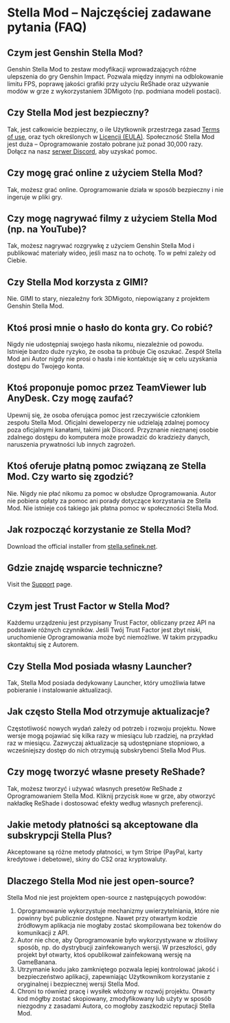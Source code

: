 [//]: # (Title: Stella Mod FAQ – Najczęściej zadawane pytania dotyczące Genshin Stella Mod)
[//]: # (Description: Poznaj odpowiedzi na najczęściej zadawane pytania o Genshin Stella Mod. Dowiedz się o bezpieczeństwie, funkcjach takich jak odblokowanie FPS, ReShade i sposobach rozpoczęcia korzystania z Oprogramowania.)
[//]: # (Tags: Genshin Impact, Stella Mod, Odblokowanie FPS, ReShade, 3DMigoto, Bezpieczeństwo, Wsparcie techniczne, Launcher, FAQ)
[//]: # (Canonical: /genshin-stella-mod/docs?page=faq)
[//]: # (Contributors: Sefinek)

# Stella Mod – Najczęściej zadawane pytania (FAQ)

## Czym jest Genshin Stella Mod? <!-- {#what-is-genshin-gsm} -->
Genshin Stella Mod to zestaw modyfikacji wprowadzających różne ulepszenia do gry Genshin Impact.
Pozwala między innymi na odblokowanie limitu FPS, poprawę jakości grafiki przy użyciu ReShade oraz używanie modów w grze z wykorzystaniem 3DMigoto (np. podmiana modeli postaci).

## Czy Stella Mod jest bezpieczny? <!-- {#is-stella-mod-safe} -->
Tak, jest całkowicie bezpieczny, o ile Użytkownik przestrzega zasad <a href="https://sefinek.net/genshin-stella-mod/docs?page=terms-of-use">Terms of use</a>, oraz tych określonych w <a href="/genshin-stella-mod/docs?page=license_stella">Licencji (EULA)</a>.
Społeczność Stella Mod jest duża – Oprogramowanie zostało pobrane już ponad 30,000 razy. Dołącz na nasz <a href="https://sefinek.net/genshin-stella-mod/docs?page=support">serwer Discord</a>, aby uzyskać pomoc.

## Czy mogę grać online z użyciem Stella Mod? <!-- {#can-i-play-online} -->
Tak, możesz grać online. Oprogramowanie działa w sposób bezpieczny i nie ingeruje w pliki gry.

## Czy mogę nagrywać filmy z użyciem Stella Mod (np. na YouTube)? <!-- {#can-i-record-videos} -->
Tak, możesz nagrywać rozgrywkę z użyciem Genshin Stella Mod i publikować materiały wideo, jeśli masz na to ochotę. To w pełni zależy od Ciebie.

## Czy Stella Mod korzysta z GIMI? <!-- {#gimi} -->
Nie. GIMI to stary, niezależny fork 3DMigoto, niepowiązany z projektem Genshin Stella Mod.

## Ktoś prosi mnie o hasło do konta gry. Co robić? <!-- {#password-security} -->
Nigdy nie udostępniaj swojego hasła nikomu, niezależnie od powodu. Istnieje bardzo duże ryzyko, że osoba ta próbuje Cię oszukać.
Zespół Stella Mod ani Autor nigdy nie prosi o hasła i nie kontaktuje się w celu uzyskania dostępu do Twojego konta.

## Ktoś proponuje pomoc przez TeamViewer lub AnyDesk. Czy mogę zaufać? <!-- {#remote-assistance} -->
Upewnij się, że osoba oferująca pomoc jest rzeczywiście członkiem zespołu Stella Mod.
Oficjalni deweloperzy nie udzielają zdalnej pomocy poza oficjalnymi kanałami, takimi jak Discord.
Przyznanie nieznanej osobie zdalnego dostępu do komputera może prowadzić do kradzieży danych, naruszenia prywatności lub innych zagrożeń.

## Ktoś oferuje płatną pomoc związaną ze Stella Mod. Czy warto się zgodzić? <!-- {#paid-help-warning} -->
Nie. Nigdy nie płać nikomu za pomoc w obsłudze Oprogramowania. Autor nie pobiera opłaty za pomoc ani porady dotyczące korzystania ze Stella Mod.
Nie istnieje coś takiego jak płatna pomoc w społeczności Stella Mod.

## Jak rozpocząć korzystanie ze Stella Mod? <!-- {#getting-started} -->
Download the official installer from [stella.sefinek.net](https://stella.sefinek.net).

## Gdzie znajdę wsparcie techniczne? <!-- {#technical-support} -->
Visit the [Support](https://sefinek.net/genshin-stella-mod/docs?page=support) page.

## Czym jest Trust Factor w Stella Mod? <!-- {#trust-factor} -->
Każdemu urządzeniu jest przypisany Trust Factor, obliczany przez API na podstawie różnych czynników.
Jeśli Twój Trust Factor jest zbyt niski, uruchomienie Oprogramowania może być niemożliwe.
W takim przypadku skontaktuj się z Autorem.

## Czy Stella Mod posiada własny Launcher? <!-- {#stella-mod-launcher} -->
Tak, Stella Mod posiada dedykowany Launcher, który umożliwia łatwe pobieranie i instalowanie aktualizacji.

## Jak często Stella Mod otrzymuje aktualizacje? <!-- {#update-frequency} -->
Częstotliwość nowych wydań zależy od potrzeb i rozwoju projektu.
Nowe wersje mogą pojawiać się kilka razy w miesiącu lub rzadziej, na przykład raz w miesiącu.
Zazwyczaj aktualizacje są udostępniane stopniowo, a wcześniejszy dostęp do nich otrzymują subskrybenci Stella Mod Plus.

## Czy mogę tworzyć własne presety ReShade? <!-- {#reshade-presets} -->
Tak, możesz tworzyć i używać własnych presetów ReShade z Oprogramowaniem Stella Mod. Kliknij przycisk `Home` w grze, aby otworzyć nakładkę ReShade i dostosować efekty według własnych preferencji.

## Jakie metody płatności są akceptowane dla subskrypcji Stella Plus? <!-- {#payment-methods} -->
Akceptowane są różne metody płatności, w tym Stripe (PayPal, karty kredytowe i debetowe), skiny do CS2 oraz kryptowaluty.

## Dlaczego Stella Mod nie jest open-source? <!-- {#not-open-source} -->
Stella Mod nie jest projektem open-source z następujących powodów:
1. Oprogramowanie wykorzystuje mechanizmy uwierzytelniania, które nie powinny być publicznie dostępne. Nawet przy otwartym kodzie źródłowym aplikacja nie mogłaby zostać skompilowana bez tokenów do komunikacji z API.
2. Autor nie chce, aby Oprogramowanie było wykorzystywane w złośliwy sposób, np. do dystrybucji zainfekowanych wersji. W przeszłości, gdy projekt był otwarty, ktoś opublikował zainfekowaną wersję na GameBanana.
3. Utrzymanie kodu jako zamkniętego pozwala lepiej kontrolować jakość i bezpieczeństwo aplikacji, zapewniając Użytkownikom korzystanie z oryginalnej i bezpiecznej wersji Stella Mod.
4. Chroni to również pracę i wysiłek włożony w rozwój projektu. Otwarty kod mógłby zostać skopiowany, zmodyfikowany lub użyty w sposób niezgodny z zasadami Autora, co mogłoby zaszkodzić reputacji Stella Mod.
